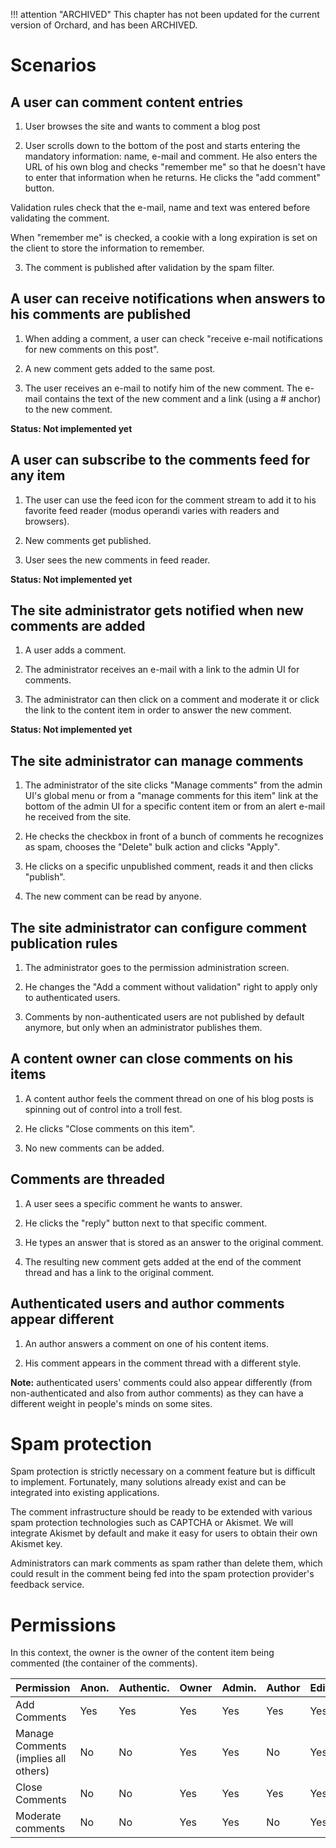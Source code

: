 !!! attention "ARCHIVED"
    This chapter has not been updated for the current version of Orchard, and has been ARCHIVED.


# Scenarios

## A user can comment content entries

1. User browses the site and wants to comment a blog post

2. User scrolls down to the bottom of the post and starts entering the mandatory information: name, e-mail and comment. He also enters the URL of his own blog and checks "remember me" so that he doesn't have to enter that information when he returns. He clicks the "add comment" button.

Validation rules check that the e-mail, name and text was entered before validating the comment.

When "remember me" is checked, a cookie with a long expiration is set on the client to store the information to remember.

3. The comment is published after validation by the spam filter.

## A user can receive notifications when answers to his comments are published

1. When adding a comment, a user can check "receive e-mail notifications for new comments on this post".

2. A new comment gets added to the same post.

3. The user receives an e-mail to notify him of the new comment.
The e-mail contains the text of the new comment and a link (using a # anchor) to the new comment.

**Status: Not implemented yet**

## A user can subscribe to the comments feed for any item

1. The user can use the feed icon for the comment stream to add it to his favorite feed reader (modus operandi varies with readers and browsers).

2. New comments get published.

3. User sees the new comments in feed reader.

**Status: Not implemented yet**

## The site administrator gets notified when new comments are added

1. A user adds a comment.

2. The administrator receives an e-mail with a link to the admin UI for comments.

3. The administrator can then click on a comment and moderate it or click the link to the content item in order to answer the new comment.

**Status: Not implemented yet**

## The site administrator can manage comments

1. The administrator of the site clicks "Manage comments" from the admin UI's global menu or from a "manage comments for this item" link at the bottom of the admin UI for a specific content item or from an alert e-mail he received from the site.

2. He checks the checkbox in front of a bunch of comments he recognizes as spam, chooses the "Delete" bulk action and clicks "Apply".

3. He clicks on a specific unpublished comment, reads it and then clicks "publish".

4. The new comment can be read by anyone.

## The site administrator can configure comment publication rules

1. The administrator goes to the permission administration screen.

2. He changes the "Add a comment without validation" right to apply only to authenticated users.

3. Comments by non-authenticated users are not published by default anymore, but only when an administrator publishes them.

## A content owner can close comments on his items

1. A content author feels the comment thread on one of his blog posts is spinning out of control into a troll fest.

2. He clicks "Close comments on this item".

3. No new comments can be added.

## Comments are threaded

1. A user sees a specific comment he wants to answer.

2. He clicks the "reply" button next to that specific comment.

3. He types an answer that is stored as an answer to the original comment.

4. The resulting new comment gets added at the end of the comment thread and has a link to the original comment.

## Authenticated users and author comments appear different

1. An author answers a comment on one of his content items.

2. His comment appears in the comment thread with a different style.

**Note:** authenticated users' comments could also appear differently (from non-authenticated and also from author comments) as they can have a different weight in people's minds on some sites.

# Spam protection

Spam protection is strictly necessary on a comment feature but is difficult to implement. Fortunately, many solutions already exist and can be integrated into existing applications.

The comment infrastructure should be ready to be extended with various spam protection technologies such as CAPTCHA or Akismet. We will integrate Akismet by default and make it easy for users to obtain their own Akismet key.

Administrators can mark comments as spam rather than delete them, which could result in the comment being fed into the spam protection provider's feedback service.

# Permissions
In this context, the owner is the owner of the content item being commented (the container of the comments).


Permission                                       | Anon. | Authentic. | Owner | Admin. | Author | Editor
------------------------------------------------ | ----- | ---------- | ----- | ------ | ------ | ------
Add Comments                                     | Yes   | Yes        | Yes   | Yes    | Yes    | Yes
Manage Comments (implies all others)             | No    | No         | Yes   | Yes    | No     | Yes
Close Comments                                   | No    | No         | Yes   | Yes    | Yes    | Yes
Moderate comments                                | No    | No         | Yes   | Yes    | No     | Yes
